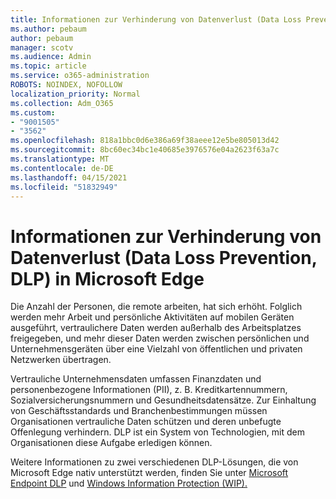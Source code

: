 ```yaml
---
title: Informationen zur Verhinderung von Datenverlust (Data Loss Prevention, DLP) in Microsoft Edge
ms.author: pebaum
author: pebaum
manager: scotv
ms.audience: Admin
ms.topic: article
ms.service: o365-administration
ROBOTS: NOINDEX, NOFOLLOW
localization_priority: Normal
ms.collection: Adm_O365
ms.custom:
- "9001505"
- "3562"
ms.openlocfilehash: 818a1bbc0d6e386a69f38aeee12e5be805013d42
ms.sourcegitcommit: 8bc60ec34bc1e40685e3976576e04a2623f63a7c
ms.translationtype: MT
ms.contentlocale: de-DE
ms.lasthandoff: 04/15/2021
ms.locfileid: "51832949"
---
```

# <a name="learn-about-data-loss-prevention-dlp-in-microsoft-edge"></a>Informationen zur Verhinderung von Datenverlust (Data Loss Prevention, DLP) in Microsoft Edge

Die Anzahl der Personen, die remote arbeiten, hat sich erhöht. Folglich werden mehr Arbeit und persönliche Aktivitäten auf mobilen Geräten ausgeführt, vertraulichere Daten werden außerhalb des Arbeitsplatzes freigegeben, und mehr dieser Daten werden zwischen persönlichen und Unternehmensgeräten über eine Vielzahl von öffentlichen und privaten Netzwerken übertragen.

Vertrauliche Unternehmensdaten umfassen Finanzdaten und personenbezogene Informationen (PII), z. B. Kreditkartennummern, Sozialversicherungsnummern und Gesundheitsdatensätze. Zur Einhaltung von Geschäftsstandards und Branchenbestimmungen müssen Organisationen vertrauliche Daten schützen und deren unbefugte Offenlegung verhindern. DLP ist ein System von Technologien, mit dem Organisationen diese Aufgabe erledigen können.

Weitere Informationen zu zwei verschiedenen DLP-Lösungen, die von Microsoft Edge nativ unterstützt werden, finden Sie unter [Microsoft Endpoint DLP](https://go.microsoft.com/fwlink/?linkid=2151765) und [Windows Information Protection (WIP).](https://go.microsoft.com/fwlink/?linkid=2151766)